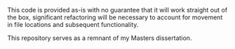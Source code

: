 This code is provided as-is with no guarantee that it will work straight out of the box, significant refactoring will be necessary to account for movement in file locations and subsequent functionality. 

This repository serves as a remnant of my Masters dissertation. 